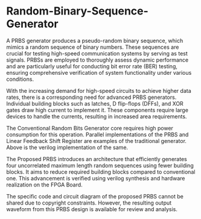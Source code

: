 # Random-Binary-Sequence-Generator

A PRBS generator produces a pseudo-random binary sequence, which mimics a random sequence of binary numbers. These sequences are crucial for testing high-speed communication systems by serving as test signals. PRBSs are employed to thoroughly assess dynamic performance and are particularly useful for conducting bit error rate (BER) testing, ensuring comprehensive verification of system functionality under various conditions.

With the increasing demand for high-speed circuits to achieve higher data rates, there is a corresponding need for advanced PRBS generators. Individual building blocks such as latches, D flip-flops (DFFs), and XOR gates draw high current to implement it. These components require large devices to handle the currents, resulting in increased area requirements. 

The Conventional Random Bits Generator core requires high power consumption for this operation. Parallel implementations of the PRBS and Linear Feedback Shift Register are examples of the traditional  generator. Above is the verilog implementation of the same.

The Proposed PRBS introduces an architecture that efficiently generates four uncorrelated maximum length random sequences using fewer building blocks. It aims to reduce required building blocks compared to conventional one. This advancement is verified using verilog synthesis and hardware realization on the FPGA Board.

The specific code and circuit diagram of the proposed PRBS cannot be shared due to copyright constraints. However, the resulting output waveform from this PRBS design is available for review and analysis.



